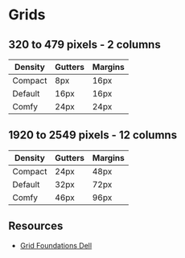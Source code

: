 # Grids

## 320 to 479 pixels - 2 columns
| **Density** | **Gutters** | **Margins** |
| --- | --- | --- |
| Compact | 8px | 16px |
| Default | 16px | 16px |
| Comfy | 24px | 24px |


## 1920 to 2549 pixels - 12 columns
| **Density** | **Gutters** | **Margins** |
| --- | --- | --- |
| Compact | 24px | 48px |
| Default | 32px | 72px |
| Comfy | 46px | 96px |


## Resources
- [Grid Foundations Dell](https://www.delldesignsystem.com/foundations/grid/)
